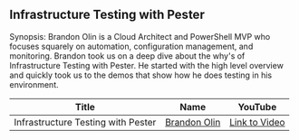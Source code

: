 ## Infrastructure Testing with Pester

Synopsis:
Brandon Olin is a Cloud Architect and PowerShell MVP who focuses squarely on automation, configuration management, and monitoring. Brandon took us on a deep dive about the why's of Infrastructure Testing with Pester. He started with the high level overview and quickly took us to the demos that show how he does testing in his environment.


Title                                                                   | Name                                                 | YouTube
----------------------------------------------------------------------- | ---------------------------------------------------- | --------------------------------------
Infrastructure Testing with Pester                          | [Brandon Olin](https://devblackops.io/) | [Link to Video](https://www.youtube.com/watch?v=YYupOzqTgTs)
